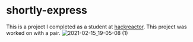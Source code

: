 # shortly-express
This is a project I completed as a student at [hackreactor](http://hackreactor.com). This project was worked on with a pair.
![2021-02-15_19-05-08 (1)](https://user-images.githubusercontent.com/61848395/108014053-e8cc3380-6fc1-11eb-8c70-e023c454d33d.gif)
